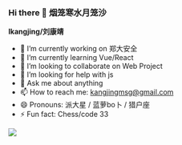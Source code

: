 ### Hi there 👋 烟笼寒水月笼沙

**lkangjing/刘康靖** 

- 🔭 I’m currently working on 郑大安全
- 🌱 I’m currently learning Vue/React
- 👯 I’m looking to collaborate on Web Project
- 🤔 I’m looking for help with js
- 💬 Ask me about anything
- 📫 How to reach me: kangjingmsg@gmail.com
- 😄 Pronouns: 派大星 / 蓝萝bo卜 / 猎户座
- ⚡ Fun fact: Chess/code 33


![](https://github-readme-stats.vercel.app/api?username=lkangjing)
